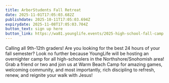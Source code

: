 ```yaml
---
title: ArborStudents Fall Retreat
date: 2025-11-01T17:05:03.682Z
publishdate: 2025-10-11T17:05:03.694Z
expirydate: 2025-11-08T17:05:03.704Z
button_text: sign up here
button_link: https://wa81.younglife.events/2025-high-school-fall-camp
---
```

Calling all 9th-12th graders! Are you looking for the best 24 hours of your fall semester? Look no further because YoungLife will be hosting an overnighter camp for all high-schoolers in the Northshore/Snohomish area! Grab a friend or two and join us at Warm Beach Camp for amazing games, welcoming community, and most importantly, rich discipling to refresh, renew, and reignite your walk with Jesus!